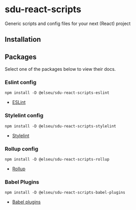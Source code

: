 # sdu-react-scripts
Generic scripts and config files for your next (React) project

## Installation

## Packages

Select one of the packages below to view their docs.

### Eslint config
`npm install -D @elseu/sdu-react-scripts-eslint`

- [ESLint](./packages/eslint)

### Stylelint config
`npm install -D @elseu/sdu-react-scripts-stylelint`

- [Stylelint](./packages/stylelint)

### Rollup config
`npm install -D @elseu/sdu-react-scripts-rollup`

- [Rollup](./packages/rollup)
### Babel Plugins
`npm install -D @elseu/sdu-react-scripts-babel-plugins`

- [Babel plugins](./packages/babel-plugins)
